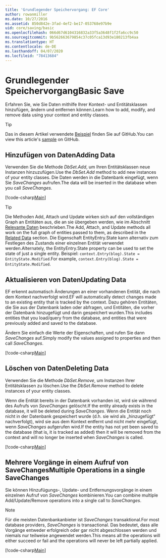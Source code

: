 ```yaml
---
title: 'Grundlegender Speichervorgang: EF Core'
author: rowanmiller
ms.date: 10/27/2016
ms.assetid: 850d842e-3fad-4ef2-be17-053768e97b9e
uid: core/saving/basic
ms.openlocfilehash: 066d67d6104316832a33f5a3648f1f2fa6cc9c50
ms.sourcegitcommit: 9b562663679854c37c05fca13d93e180213fb4aa
ms.translationtype: HT
ms.contentlocale: de-DE
ms.lasthandoff: 04/07/2020
ms.locfileid: "78413684"
---
```

# <a name="basic-save"></a><span data-ttu-id="ac1fb-102">Grundlegender Speichervorgang</span><span class="sxs-lookup"><span data-stu-id="ac1fb-102">Basic Save</span></span>

<span data-ttu-id="ac1fb-103">Erfahren Sie, wie Sie Daten mithilfe Ihrer Kontext- und Entitätsklassen hinzufügen, ändern und entfernen können.</span><span class="sxs-lookup"><span data-stu-id="ac1fb-103">Learn how to add, modify, and remove data using your context and entity classes.</span></span>

> [!TIP]  
> <span data-ttu-id="ac1fb-104">Das in diesem Artikel verwendete [Beispiel](https://github.com/dotnet/EntityFramework.Docs/tree/master/samples/core/Saving/Basics/) finden Sie auf GitHub.</span><span class="sxs-lookup"><span data-stu-id="ac1fb-104">You can view this article's [sample](https://github.com/dotnet/EntityFramework.Docs/tree/master/samples/core/Saving/Basics/) on GitHub.</span></span>

## <a name="adding-data"></a><span data-ttu-id="ac1fb-105">Hinzufügen von Daten</span><span class="sxs-lookup"><span data-stu-id="ac1fb-105">Adding Data</span></span>

<span data-ttu-id="ac1fb-106">Verwenden Sie die Methode *DbSet.Add*, um Ihren Entitätsklassen neue Instanzen hinzuzufügen.</span><span class="sxs-lookup"><span data-stu-id="ac1fb-106">Use the *DbSet.Add* method to add new instances of your entity classes.</span></span> <span data-ttu-id="ac1fb-107">Die Daten werden in die Datenbank eingefügt, wenn Sie *SaveChanges* aufrufen.</span><span class="sxs-lookup"><span data-stu-id="ac1fb-107">The data will be inserted in the database when you call *SaveChanges*.</span></span>

[!code-csharp[Main](../../../samples/core/Saving/Basics/Sample.cs#Add)]

> [!TIP]  
> <span data-ttu-id="ac1fb-108">Die Methoden Add, Attach und Update wirken sich auf den vollständigen Graph an Entitäten aus, die an sie übergeben werden, wie im Abschnitt [Relevante Daten](related-data.md) beschrieben.</span><span class="sxs-lookup"><span data-stu-id="ac1fb-108">The Add, Attach, and Update methods all work on the full graph of entities passed to them, as described in the [Related Data](related-data.md) section.</span></span> <span data-ttu-id="ac1fb-109">Die Eigenschaft EntityEntry.State kann alternativ zum Festlegen des Zustands einer einzelnen Entität verwendet werden.</span><span class="sxs-lookup"><span data-stu-id="ac1fb-109">Alternately, the EntityEntry.State property can be used to set the state of just a single entity.</span></span> <span data-ttu-id="ac1fb-110">Beispiel: `context.Entry(blog).State = EntityState.Modified`.</span><span class="sxs-lookup"><span data-stu-id="ac1fb-110">For example, `context.Entry(blog).State = EntityState.Modified`.</span></span>

## <a name="updating-data"></a><span data-ttu-id="ac1fb-111">Aktualisieren von Daten</span><span class="sxs-lookup"><span data-stu-id="ac1fb-111">Updating Data</span></span>

<span data-ttu-id="ac1fb-112">EF erkennt automatisch Änderungen an einer vorhandenen Entität, die nach dem Kontext nachverfolgt wird.</span><span class="sxs-lookup"><span data-stu-id="ac1fb-112">EF will automatically detect changes made to an existing entity that is tracked by the context.</span></span> <span data-ttu-id="ac1fb-113">Dazu gehören Entitäten, die Sie aus der Datenbank laden oder abfragen, und Entitäten, die vorher der Datenbank hinzugefügt und darin gespeichert wurden.</span><span class="sxs-lookup"><span data-stu-id="ac1fb-113">This includes entities that you load/query from the database, and entities that were previously added and saved to the database.</span></span>

<span data-ttu-id="ac1fb-114">Ändern Sie einfach die Werte der Eigenschaften, und rufen Sie dann *SaveChanges* auf.</span><span class="sxs-lookup"><span data-stu-id="ac1fb-114">Simply modify the values assigned to properties and then call *SaveChanges*.</span></span>

[!code-csharp[Main](../../../samples/core/Saving/Basics/Sample.cs#Update)]

## <a name="deleting-data"></a><span data-ttu-id="ac1fb-115">Löschen von Daten</span><span class="sxs-lookup"><span data-stu-id="ac1fb-115">Deleting Data</span></span>

<span data-ttu-id="ac1fb-116">Verwenden Sie die Methode *DbSet.Remove*, um Instanzen Ihrer Entitätsklassen zu löschen.</span><span class="sxs-lookup"><span data-stu-id="ac1fb-116">Use the *DbSet.Remove* method to delete instances of your entity classes.</span></span>

<span data-ttu-id="ac1fb-117">Wenn die Entität bereits in der Datenbank vorhanden ist, wird sie während des Aufrufs von *SaveChanges* gelöscht.</span><span class="sxs-lookup"><span data-stu-id="ac1fb-117">If the entity already exists in the database, it will be deleted during *SaveChanges*.</span></span> <span data-ttu-id="ac1fb-118">Wenn die Entität noch nicht in der Datenbank gespeichert wurde (d.h. sie wird als „hinzugefügt“ nachverfolgt), wird sie aus dem Kontext entfernt und nicht mehr eingefügt, wenn *SaveChanges* aufgerufen wird.</span><span class="sxs-lookup"><span data-stu-id="ac1fb-118">If the entity has not yet been saved to the database (that is, it is tracked as added) then it will be removed from the context and will no longer be inserted when *SaveChanges* is called.</span></span>

[!code-csharp[Main](../../../samples/core/Saving/Basics/Sample.cs#Remove)]

## <a name="multiple-operations-in-a-single-savechanges"></a><span data-ttu-id="ac1fb-119">Mehrere Vorgänge in einem Aufruf von SaveChanges</span><span class="sxs-lookup"><span data-stu-id="ac1fb-119">Multiple Operations in a single SaveChanges</span></span>

<span data-ttu-id="ac1fb-120">Sie können Hinzufügungs-, Update- und Entfernungsvorgänge in einem einzelnen Aufruf von *SaveChanges* kombinieren.</span><span class="sxs-lookup"><span data-stu-id="ac1fb-120">You can combine multiple Add/Update/Remove operations into a single call to *SaveChanges*.</span></span>

> [!NOTE]  
> <span data-ttu-id="ac1fb-121">Für die meisten Datenbankanbieter ist *SaveChanges* transaktional.</span><span class="sxs-lookup"><span data-stu-id="ac1fb-121">For most database providers, *SaveChanges* is transactional.</span></span> <span data-ttu-id="ac1fb-122">Das bedeutet, dass alle Vorgänge entweder erfolgreich oder gar nicht abgeschlossen werden und niemals nur teilweise angewendet werden.</span><span class="sxs-lookup"><span data-stu-id="ac1fb-122">This means  all the operations will either succeed or fail and the operations will never be left partially applied.</span></span>

[!code-csharp[Main](../../../samples/core/Saving/Basics/Sample.cs#MultipleOperations)]
